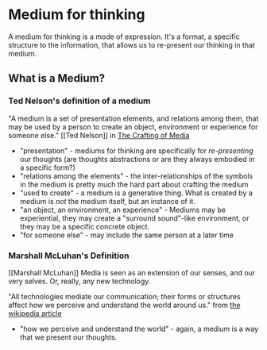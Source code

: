 # Medium for thinking
A medium for thinking is a mode of expression. It's a format, a specific structure to the information, that allows us to re-present our thinking in that medium.

## What is a Medium?
### Ted Nelson's definition of a medium
"A medium is a set of presentation elements, and relations among them, that may be used by a person to create an object, environment or experience for someone else."
[[Ted Nelson]] in [The Crafting of Media](http://worrydream.com/refs/Nelson%20-%20The%20Crafting%20of%20Media.pdf)

- "presentation" - mediums for thinking are specifically for _re-presenting_ our thoughts (are thoughts abstractions or are they always embodied in a specific form?)
- "relations among the elements" - the inter-relationships of the symbols in the medium is pretty much the hard part about crafting the medium
- "used to create" - a medium is a generative thing. What is created by a medium is _not_ the medium itself, but an instance of it.
- "an object, an environment, an experience" - Mediums may be experiential, they may create a "surround sound"-like environment, or they may be a specific concrete object.
- "for someone else" - may include the same person at a later time

### Marshall McLuhan's Definition
[[Marshall McLuhan]]
Media is seen as an extension of our senses, and our very selves. Or, really, any new technology.

"All technologies mediate our communication; their forms or structures affect how we perceive and understand the world around us."
from [the wikipedia article](https://en.wikipedia.org/wiki/Understanding_Media)

- "how we perceive and understand the world" - again, a medium is a way that we present our thoughts.

<!-- #notebook -->

<!-- {BearID:9421C06E-CB93-4389-A304-B0D5E16FD61D-1274-00003837528C5D09} -->
